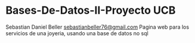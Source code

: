 # Bases-De-Datos-II-Proyecto UCB
Sebastian Daniel Beller 
sebastianbeller76@gmail.com
Pagina web para los servicios de una joyeria, usando una base de datos no sql
